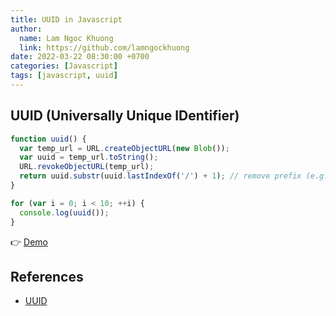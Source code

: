 ```yaml
---
title: UUID in Javascript
author:
  name: Lam Ngoc Khuong
  link: https://github.com/lamngockhuong
date: 2022-03-22 08:30:00 +0700
categories: [Javascript]
tags: [javascript, uuid]
---
```

## UUID (Universally Unique IDentifier)
```javascript
function uuid() {
  var temp_url = URL.createObjectURL(new Blob());
  var uuid = temp_url.toString();
  URL.revokeObjectURL(temp_url);
  return uuid.substr(uuid.lastIndexOf('/') + 1); // remove prefix (e.g. blob:null/, blob:www.test.com/, ...)
}

for (var i = 0; i < 10; ++i) {
  console.log(uuid());
}
```
👉 [Demo](https://jsfiddle.net/lamngockhuong/m90bw8yr/)
## References
+ [UUID](https://abhishekdutta.org/blog/standalone_uuid_generator_in_javascript.html)
